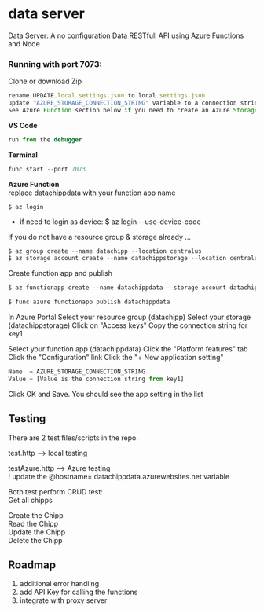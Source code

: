 # data server  
Data Server:  A no configuration Data RESTfull API using Azure Functions and Node  
  
### Running with port 7073:  
  
Clone or download Zip  
  
```javascript
rename UPDATE.local.settings.json to local.settings.json
update "AZURE_STORAGE_CONNECTION_STRING" variable to a connection string in your Azure Portal storage. 
See Azure Function section below if you need to create an Azure Storage resource
```
  
**VS Code**  
```javascript
run from the debugger
```

**Terminal**  
```javascript
func start --port 7073
```  
  
**Azure Function**  
replace datachippdata with your function app name    
  
```
$ az login  
```
* if need to login as device:  $ az login --use-device-code  
  
If you do not have a resource group & storage already ...  
```javascript
$ az group create --name datachipp --location centralus
$ az storage account create --name datachippstorage --location centralus --resource-group datachipp --sku standard_lrs --kind StorageV2
```

Create function app and publish  
```javascript
$ az functionapp create --name datachippdata --storage-account datachippstorage --resource-group datachipp --consumption-plan-location centralus

$ func azure functionapp publish datachippdata
```

In Azure Portal
Select your resource group (datachipp)
Select your storage (datachippstorage)
Click on "Access keys"
Copy the connection string for key1

Select your function app (datachippdata) 
Click the "Platform features" tab   
Click the "Configuration" link
Click the "+ New application setting"

```javascript
Name  = AZURE_STORAGE_CONNECTION_STRING
Value = [Value is the connection string from key1]
```
Click OK and Save. You should see the app setting in the list  
  
  
## Testing  
There are 2 test files/scripts in the repo.  
  
test.http --> local testing  
   
testAzure.http --> Azure testing  
! update the @hostname= datachippdata.azurewebsites.net variable  
   
Both test perform CRUD test:    
Get all chipps   
  
Create the Chipp   
Read   the Chipp  
Update the Chipp  
Delete the Chipp  


## Roadmap
1. additional error handling  
2. add API Key for calling the functions  
3. integrate with proxy server  










